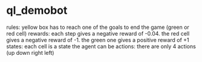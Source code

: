 # ql_demobot
rules: yellow box has to reach one of the goals to end the game (green or red cell)
rewards: each step gives a negative reward of -0.04. the red cell gives a negative reward of -1. the green one gives a positive reward of +1
states: each cell is a state the agent can be
actions: there are only 4 actions (up down right left)
